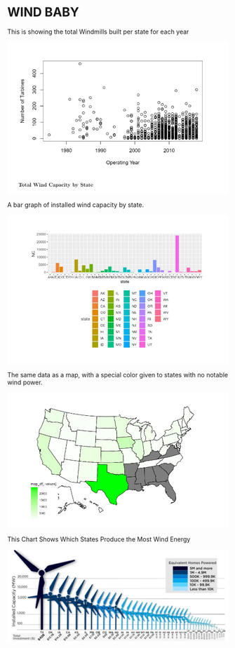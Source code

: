<html>
<body>
<h1>
  WIND BABY
</h1>
  <p>This is showing the total Windmills built per state for each year</p> 
 <img src="Visuals/WindCapByStat.JPG">
  <p>A bar graph of installed wind capacity by state.</p>
 <img src="Visuals/colorGraph.JPG">
  <p>The same data as a map, with a special color given to states with no notable wind power.</p>
 <img src="Visuals/colorMap.JPG">
  <p>This Chart Shows Which States Produce the Most Wind Energy</p>
 <img src="Visuals/TotalInvestments.JPG">
  
</body>
</html>
